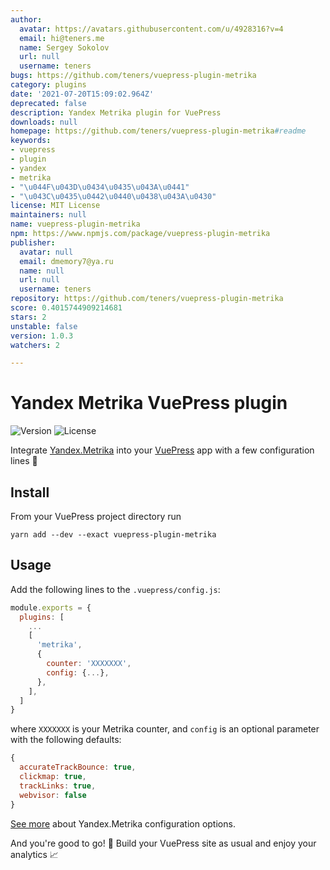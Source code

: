 ```yaml
---
author:
  avatar: https://avatars.githubusercontent.com/u/4928316?v=4
  email: hi@teners.me
  name: Sergey Sokolov
  url: null
  username: teners
bugs: https://github.com/teners/vuepress-plugin-metrika
category: plugins
date: '2021-07-20T15:09:02.964Z'
deprecated: false
description: Yandex Metrika plugin for VuePress
downloads: null
homepage: https://github.com/teners/vuepress-plugin-metrika#readme
keywords:
- vuepress
- plugin
- yandex
- metrika
- "\u044F\u043D\u0434\u0435\u043A\u0441"
- "\u043C\u0435\u0442\u0440\u0438\u043A\u0430"
license: MIT License
maintainers: null
name: vuepress-plugin-metrika
npm: https://www.npmjs.com/package/vuepress-plugin-metrika
publisher:
  avatar: null
  email: dmemory7@ya.ru
  name: null
  url: null
  username: teners
repository: https://github.com/teners/vuepress-plugin-metrika
score: 0.4015744909214681
stars: 2
unstable: false
version: 1.0.3
watchers: 2

---
```


# Yandex Metrika VuePress plugin

![Version](https://img.shields.io/npm/v/vuepress-plugin-metrika)
![License](https://img.shields.io/npm/l/vuepress-plugin-metrika)

Integrate [Yandex.Metrika](https://metrika.yandex.ru/) into your
[VuePress](http://vuepress.vuejs.org) app with a few configuration lines 🔧

## Install

From your VuePress project directory run

```shell
yarn add --dev --exact vuepress-plugin-metrika
```

## Usage

Add the following lines to the `.vuepress/config.js`:

```js
module.exports = {
  plugins: [
    ...
    [
      'metrika',
      {
        counter: 'XXXXXXX',
        config: {...},
      },
    ],
  ]
}
```

where `XXXXXXX` is your Metrika counter, and `config` is an optional parameter
with the following defaults:

```js
{
  accurateTrackBounce: true,
  clickmap: true,
  trackLinks: true,
  webvisor: false
}
```

[See more](https://yandex.ru/support/metrica/code/counter-initialize.html)
about Yandex.Metrika configuration options.

And you're good to go! 🚀 Build your VuePress site as usual
and enjoy your analytics 📈
